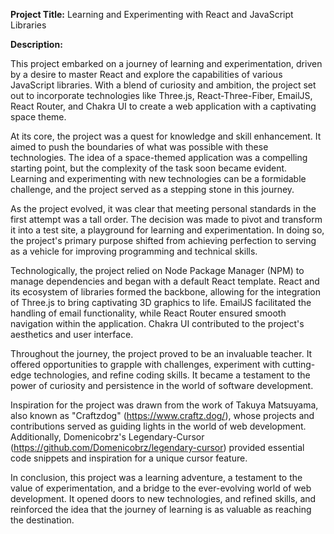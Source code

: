 

**Project Title:** Learning and Experimenting with React and JavaScript Libraries

**Description:**

This project embarked on a journey of learning and experimentation, driven by a desire to master React and explore the capabilities of various JavaScript libraries. With a blend of curiosity and ambition, the project set out to incorporate technologies like Three.js, React-Three-Fiber, EmailJS, React Router, and Chakra UI to create a web application with a captivating space theme.

At its core, the project was a quest for knowledge and skill enhancement. It aimed to push the boundaries of what was possible with these technologies. The idea of a space-themed application was a compelling starting point, but the complexity of the task soon became evident. Learning and experimenting with new technologies can be a formidable challenge, and the project served as a stepping stone in this journey.

As the project evolved, it was clear that meeting personal standards in the first attempt was a tall order. The decision was made to pivot and transform it into a test site, a playground for learning and experimentation. In doing so, the project's primary purpose shifted from achieving perfection to serving as a vehicle for improving programming and technical skills.

Technologically, the project relied on Node Package Manager (NPM) to manage dependencies and began with a default React template. React and its ecosystem of libraries formed the backbone, allowing for the integration of Three.js to bring captivating 3D graphics to life. EmailJS facilitated the handling of email functionality, while React Router ensured smooth navigation within the application. Chakra UI contributed to the project's aesthetics and user interface.

Throughout the journey, the project proved to be an invaluable teacher. It offered opportunities to grapple with challenges, experiment with cutting-edge technologies, and refine coding skills. It became a testament to the power of curiosity and persistence in the world of software development.

Inspiration for the project was drawn from the work of Takuya Matsuyama, also known as "Craftzdog" (https://www.craftz.dog/), whose projects and contributions served as guiding lights in the world of web development. Additionally, Domenicobrz's Legendary-Cursor (https://github.com/Domenicobrz/legendary-cursor) provided essential code snippets and inspiration for a unique cursor feature.

In conclusion, this project was a learning adventure, a testament to the value of experimentation, and a bridge to the ever-evolving world of web development. It opened doors to new technologies, and refined skills, and reinforced the idea that the journey of learning is as valuable as reaching the destination.
